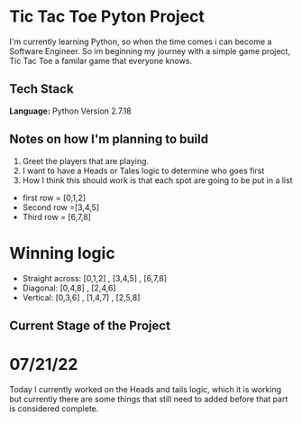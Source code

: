 # Tic Tac Toe Pyton Project

I'm currently learning Python, so when the time comes i can become a Software Engineer. So im beginning my journey with a simple game project,
Tic Tac Toe a familar game that everyone knows.

## Tech Stack

**Language:** Python Version 2.7.18



## Notes on how I'm planning to build
1.  Greet the players that are playing. 
2. I want to have a Heads or Tales logic to determine who goes first 
3. How I think this should work is that each spot are going to be put in a list
 - first row = [0,1,2]
 - Second row =[3,4,5]
 - Third row = [6,7,8]
 
# Winning logic 
- Straight across: [0,1,2] , [3,4,5] , [6,7,8]
- Diagonal: [0,4,8] , [2,4,6]
- Vertical: [0,3,6] , [1,4,7] , [2,5,8]

## Current Stage of the Project

# 07/21/22
Today I currently worked on the Heads and tails logic, which it is working but currently there are some things that still need to added before that part is considered complete.
